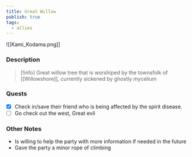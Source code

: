 ```yaml
---
title: Great Willow
publish: true
tags:
  - allies
---
```


![[Kami_Kodama.png]]
### Description
> [!info] Great willow tree that is worshiped by the townsfolk of [[Willowshore]], currently sickened by ghostly mycelium
### Quests
- [x] Check in/save their friend who is being affected by the spirit disease.
- [ ] Go check out the west, Great evil
### Other Notes
- Is willing to help the party with more information if needed in the future
- Gave the party a minor rope of climbing